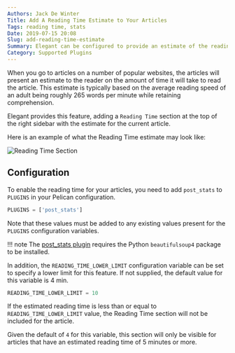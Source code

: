 ```yaml
---
Authors: Jack De Winter
Title: Add A Reading Time Estimate to Your Articles
Tags: reading time, stats
Date: 2019-07-15 20:08
Slug: add-reading-time-estimate
Summary: Elegant can be configured to provide an estimate of the reading time for your articles, giving the user the ability to gauge how long the articles are.
Category: Supported Plugins
---
```


When you go to articles on a number of popular websites, the articles will present an estimate
to the reader on the amount of time it will take to read the article. This estimate is
typically based on the average reading speed of an adult being roughly 265 words per minute
while retaining comprehension.

Elegant provides this feature, adding a `Reading Time` section at the top of the right sidebar
with the estimate for the current article.

Here is an example of what the Reading Time estimate may look like:

![Reading Time Section]({static}/images/elegant-theme_reading-time.png)

## Configuration

To enable the reading time for your articles, you need to add `post_stats` to `PLUGINS` in
your Pelican configuration.

```python
PLUGINS = ['post_stats']
```

Note that these values must be added to any existing values present for the `PLUGINS`
configuration variables.

!!! note
    The [post_stats plugin](https://github.com/getpelican/pelican-plugins/blob/master/post_stats/readme.rst) requires the Python `beautifulsoup4` package to be installed.

In addition, the `READING_TIME_LOWER_LIMIT` configuration variable can be set to specify a
lower limit for this feature. If not supplied, the default value for this variable is 4 min.

```python
READING_TIME_LOWER_LIMIT = 10
```

If the estimated reading time is less than or equal to `READING_TIME_LOWER_LIMIT` value, the Reading Time section
will not be included for the article.

Given the default of `4` for this variable, this section
will only be visible for articles that have an estimated reading time of 5 minutes or more.
